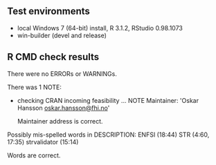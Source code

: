 ## Test environments
* local Windows 7 (64-bit) install, R 3.1.2, RStudio 0.98.1073
* win-builder (devel and release)

## R CMD check results
There were no ERRORs or WARNINGs. 

There was 1 NOTE:

* checking CRAN incoming feasibility ... NOTE
Maintainer: 'Oskar Hansson <oskar.hansson@fhi.no>'

  Maintainer address is correct.

Possibly mis-spelled words in DESCRIPTION:
  ENFSI (18:44)
  STR (4:60, 17:35)
  strvalidator (15:14)

  Words are correct.